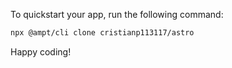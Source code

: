 To quickstart your app, run the following command: 

```bash
npx @ampt/cli clone cristianp113117/astro
```

Happy coding!